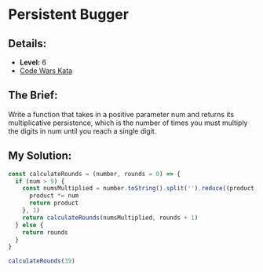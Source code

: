 # Persistent Bugger

## Details:
* <b>Level:</b> 6
* [Code Wars Kata](https://www.codewars.com/kata/55bf01e5a717a0d57e0000ec/javascript)

## The Brief:
Write a function that takes in a positive parameter num and returns its multiplicative persistence, which is the number of times you must multiply the digits in num until you reach a single digit.

## My Solution:
```javascript
const calculateRounds = (number, rounds = 0) => {
  if (num > 9) {
    const numsMultiplied = number.toString().split('').reduce((product, num) => {
      product *= num
      return product
    }, 1)
    return calculateRounds(numsMultiplied, rounds + 1)
  } else {
    return rounds
  }
}

calculateRounds(39)
```


